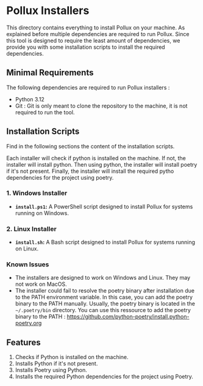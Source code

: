 # Pollux Installers

This directory contains everything to install Pollux on your machine. As explained before multiple dependencies are required to run Pollux. Since this tool is designed to require the least amount of dependencies, we provide you with some installation scripts to install the required dependencies.

## Minimal Requirements

The following dependencies are required to run Pollux installers :

- Python 3.12
- Git : Git is only meant to clone the repository to the machine, it is not required to run the tool.

## Installation Scripts

Find in the following sections the content of the installation scripts.

Each installer will check if python is installed on the machine. If not, the installer will install python. Then using python, the installer will install poetry if it's not present. Finally, the installer will install the required pytho dependencies for the project using poetry.

### 1. Windows Installer

- **`install.ps1`:** A PowerShell script designed to install Pollux for systems running on Windows.

### 2. Linux Installer

- **`install.sh`:** A Bash script designed to install Pollux for systems running on Linux.

### Known Issues

- The installers are designed to work on Windows and Linux. They may not work on MacOS.
- The installer could fail to resolve the poetry binary after installation due to the PATH environment variable. In this case, you can add the poetry binary to the PATH manually. Usually, the poetry binary is located in the `~/.poetry/bin` directory. You can use this ressource to add the poetry binary to the PATH : https://github.com/python-poetry/install.python-poetry.org

## Features

1. Checks if Python is installed on the machine.
2. Installs Python if it's not present.
3. Installs Poetry using Python.
4. Installs the required Python dependencies for the project using Poetry.
